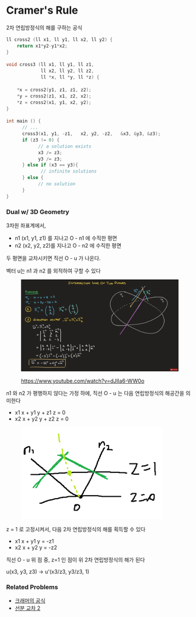 # Cramer's Rule

2차 연립방정식의 해를 구하는 공식

```cpp
ll cross2 (ll x1, ll y1, ll x2, ll y2) {
	return x1*y2-y1*x2;
}

void cross3 (ll x1, ll y1, ll z1,
             ll x2, ll y2, ll z2,
             ll *x, ll *y, ll *z) {
				
	*x = cross2(y1, z1, z1, z2); 
	*y = cross2(z1, x1, z2, x2); 
	*z = cross2(x1, y1, x2, y2); 
}

int main () {
      // ...
      cross3(x1, y1, -z1,   x2, y2, -z2,   &x3, &y3, &z3);
      if (z3 != 0) {
            // a solution exists
            x3 /= z3;
            y3 /= z3;
      } else if (x3 == y3){
             // infinite solutions
      } else {
            // no solution
      }
}
```





### Dual w/ 3D Geometry

3차원 좌표계에서,

* n1 (x1, y1, z1) 를 지나고 O  - n1 에 수직한 평면
* n2 (x2, y2, z2)를 지나고 O  - n2 에 수직한 평면

두 평면을 교차시키면 직선  O - u 가 나온다.&#x20;

벡터 u는 n1 과 n2 를 외적하여 구할 수 있다

<figure><img src="../../.gitbook/assets/image (27).png" alt=""><figcaption><p><a href="https://www.youtube.com/watch?v=dJIIa6-WW0o">https://www.youtube.com/watch?v=dJIIa6-WW0o</a></p></figcaption></figure>

n1 와 n2 가 평행하지 않다는  가정 하에, 직선  O - u 는 다음 연립방정식의 해공간을 의미한다

* x1 x + y1 y + z1 z = 0
* x2 x + y2 y + z2 z = 0



<figure><img src="../../.gitbook/assets/image (28).png" alt=""><figcaption></figcaption></figure>

z = 1 로 고정시켜서, 다음 2차 연립방정식의 해를 획득할 수 있다

* x1 x + y1 y = -z1
* x2 x + y2 y = -z2

직선 O - u 위 점 중, z=1 인 점이 위 2차 연립방정식의 해가 된다

u(x3, y3, z3) -> u'(x3/z3, y3/z3, 1)





### Related Problems

* [크래머의 공식](https://www.acmicpc.net/problem/7561)
* [선분 교차 2](https://www.acmicpc.net/problem/17387)

